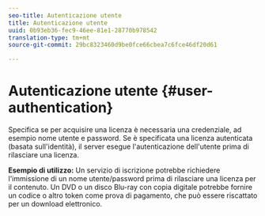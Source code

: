 ```yaml
---
seo-title: Autenticazione utente
title: Autenticazione utente
uuid: 0b93eb36-fec9-46ee-81e1-28770b978542
translation-type: tm+mt
source-git-commit: 29bc8323460d9be0fce66cbea7c6fce46df20d61

---
```



# Autenticazione utente {#user-authentication}

Specifica se per acquisire una licenza è necessaria una credenziale, ad esempio nome utente e password. Se è specificata una licenza autenticata (basata sull&#39;identità), il server esegue l&#39;autenticazione dell&#39;utente prima di rilasciare una licenza.

**Esempio di utilizzo:** Un servizio di iscrizione potrebbe richiedere l&#39;immissione di un nome utente/password prima di rilasciare una licenza per il contenuto. Un DVD o un disco Blu-ray con copia digitale potrebbe fornire un codice o altro token come prova di pagamento, che può essere riscattato per un download elettronico.
